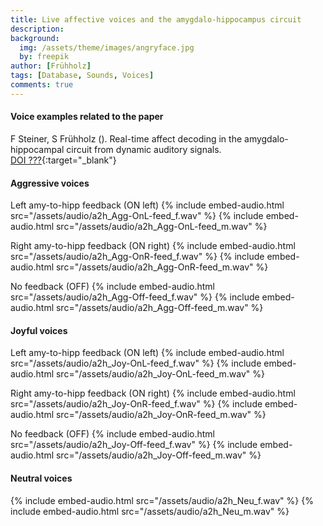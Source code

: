 ```yaml
---
title: Live affective voices and the amygdalo-hippocampus circuit
description:
background:
  img: /assets/theme/images/angryface.jpg
  by: freepik
author: [Frühholz]
tags: [Database, Sounds, Voices]
comments: true
---
```


#### Voice examples related to the paper
F Steiner, S Frühholz (). Real-time affect decoding in the amygdalo-hippocampal
circuit from dynamic auditory signals.
<br />
[DOI ???](){:target="_blank"}
<br />

#### Aggressive voices
Left amy-to-hipp feedback (ON left)
{% include embed-audio.html src="/assets/audio/a2h_Agg-OnL-feed_f.wav" %}
{% include embed-audio.html src="/assets/audio/a2h_Agg-OnL-feed_m.wav" %}

Right amy-to-hipp feedback (ON right)
{% include embed-audio.html src="/assets/audio/a2h_Agg-OnR-feed_f.wav" %}
{% include embed-audio.html src="/assets/audio/a2h_Agg-OnR-feed_m.wav" %}

No feedback (OFF)
{% include embed-audio.html src="/assets/audio/a2h_Agg-Off-feed_f.wav" %}
{% include embed-audio.html src="/assets/audio/a2h_Agg-Off-feed_m.wav" %}
<br />

#### Joyful voices
Left amy-to-hipp feedback (ON left)
{% include embed-audio.html src="/assets/audio/a2h_Joy-OnL-feed_f.wav" %}
{% include embed-audio.html src="/assets/audio/a2h_Joy-OnL-feed_m.wav" %}

Right amy-to-hipp feedback (ON right)
{% include embed-audio.html src="/assets/audio/a2h_Joy-OnR-feed_f.wav" %}
{% include embed-audio.html src="/assets/audio/a2h_Joy-OnR-feed_m.wav" %}

No feedback (OFF)
{% include embed-audio.html src="/assets/audio/a2h_Joy-Off-feed_f.wav" %}
{% include embed-audio.html src="/assets/audio/a2h_Joy-Off-feed_m.wav" %}
<br />

#### Neutral voices
{% include embed-audio.html src="/assets/audio/a2h_Neu_f.wav" %}
{% include embed-audio.html src="/assets/audio/a2h_Neu_m.wav" %}
<br />

